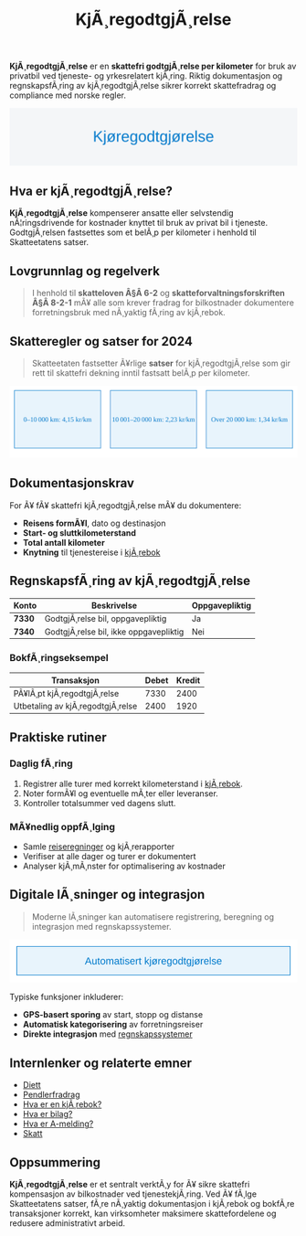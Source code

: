﻿---
title: "KjÃ¸regodtgjÃ¸relse"
meta_title: "KjÃ¸regodtgjÃ¸relse"
meta_description: '**KjÃ¸regodtgjÃ¸relse** er en **skattefri godtgjÃ¸relse per kilometer** for bruk av privatbil ved tjeneste- og yrkesrelatert kjÃ¸ring. Riktig dokumentasjon og r...'
slug: kjoregodtgjorelse
type: blog
layout: pages/single
---

**KjÃ¸regodtgjÃ¸relse** er en **skattefri godtgjÃ¸relse per kilometer** for bruk av privatbil ved tjeneste- og yrkesrelatert kjÃ¸ring. Riktig dokumentasjon og regnskapsfÃ¸ring av kjÃ¸regodtgjÃ¸relse sikrer korrekt skattefradrag og compliance med norske regler.

![Overblikk over KjÃ¸regodtgjÃ¸relse](kjoregodtgjorelse-image.svg)

## Hva er kjÃ¸regodtgjÃ¸relse?

**KjÃ¸regodtgjÃ¸relse** kompenserer ansatte eller selvstendig nÃ¦ringsdrivende for kostnader knyttet til bruk av privat bil i tjeneste. GodtgjÃ¸relsen fastsettes som et belÃ¸p per kilometer i henhold til Skatteetatens satser.

## Lovgrunnlag og regelverk

>I henhold til **skatteloven Â§Â 6-2** og **skatteforvaltningsforskriften Â§Â 8-2-1** mÃ¥ alle som krever fradrag for bilkostnader dokumentere forretningsbruk med nÃ¸yaktig fÃ¸ring av kjÃ¸rebok.

## Skatteregler og satser for 2024

>Skatteetaten fastsetter Ã¥rlige **satser** for kjÃ¸regodtgjÃ¸relse som gir rett til skattefri dekning inntil fastsatt belÃ¸p per kilometer.

![Satser for KjÃ¸regodtgjÃ¸relse](kjoregodtgjorelse-rates.svg)

## Dokumentasjonskrav

For Ã¥ fÃ¥ skattefri kjÃ¸regodtgjÃ¸relse mÃ¥ du dokumentere:

* **Reisens formÃ¥l**, dato og destinasjon
* **Start- og sluttkilometerstand**
* **Total antall kilometer**
* **Knytning** til tjenestereise i [kjÃ¸rebok](/blogs/regnskap/hva-er-kjorebok "Hva er kjÃ¸rebok? Komplett Guide til KjÃ¸rebok for Bedrifter i Norge")

## RegnskapsfÃ¸ring av kjÃ¸regodtgjÃ¸relse

| Konto   | Beskrivelse                          | Oppgavepliktig |
|---------|--------------------------------------|----------------|
| **7330** | GodtgjÃ¸relse bil, oppgavepliktig    | Ja             |
| **7340** | GodtgjÃ¸relse bil, ikke oppgavepliktig | Nei          |

### BokfÃ¸ringseksempel

| Transaksjon                     | Debet    | Kredit     |
|---------------------------------|----------|------------|
| PÃ¥lÃ¸pt kjÃ¸regodtgjÃ¸relse        | 7330     | 2400       |
| Utbetaling av kjÃ¸regodtgjÃ¸relse | 2400     | 1920       |

## Praktiske rutiner

### Daglig fÃ¸ring

1. Registrer alle turer med korrekt kilometerstand i [kjÃ¸rebok](/blogs/regnskap/hva-er-kjorebok "Hva er kjÃ¸rebok? Komplett Guide til KjÃ¸rebok for Bedrifter i Norge").
2. Noter formÃ¥l og eventuelle mÃ¸ter eller leveranser.
3. Kontroller totalsummer ved dagens slutt.

### MÃ¥nedlig oppfÃ¸lging

* Samle [reiseregninger](/blogs/regnskap/reiseregning "Reiseregning - Guide til reiseregninger i Norsk Regnskap") og kjÃ¸rerapporter
* Verifiser at alle dager og turer er dokumentert
* Analyser kjÃ¸mÃ¸nster for optimalisering av kostnader

## Digitale lÃ¸sninger og integrasjon

>Moderne lÃ¸sninger kan automatisere registrering, beregning og integrasjon med regnskapssystemer.

![Automatisert kjÃ¸regodtgjÃ¸relse](kjoregodtgjorelse-automation.svg)

Typiske funksjoner inkluderer:

* **GPS-basert sporing** av start, stopp og distanse
* **Automatisk kategorisering** av forretningsreiser
* **Direkte integrasjon** med [regnskapssystemer](/blogs/regnskap/api-integrasjon-automatisering-regnskap "API-integrasjon og automatisering i regnskap")

## Internlenker og relaterte emner

* [Diett](/blogs/regnskap/diett "Diett i regnskap: Guide til normaltariffer, regler og regnskapsfÃ¸ring")
* [Pendlerfradrag](/blogs/regnskap/pendlerfradrag "Pendlerfradrag i regnskap: Guide til regler, dokumentasjon og beregning")
* [Hva er en kjÃ¸rebok?](/blogs/regnskap/hva-er-kjorebok "Hva er kjÃ¸rebok? Komplett Guide til KjÃ¸rebok for Bedrifter i Norge")
* [Hva er bilag?](/blogs/regnskap/hva-er-bilag "Hva er Bilag i Regnskap? Komplett Guide til Regnskapsbilag og Dokumentasjon")
* [Hva er A-melding?](/blogs/regnskap/hva-er-a-melding "Hva er A-melding? Komplett Guide til A-meldingen")
* [Skatt](/blogs/regnskap/hva-er-skatt "Skatt - Komplett Guide til Skatteregler for Bedrifter")

## Oppsummering

**KjÃ¸regodtgjÃ¸relse** er et sentralt verktÃ¸y for Ã¥ sikre skattefri kompensasjon av bilkostnader ved tjenestekjÃ¸ring. Ved Ã¥ fÃ¸lge Skatteetatens satser, fÃ¸re nÃ¸yaktig dokumentasjon i kjÃ¸rebok og bokfÃ¸re transaksjoner korrekt, kan virksomheter maksimere skattefordelene og redusere administrativt arbeid.
